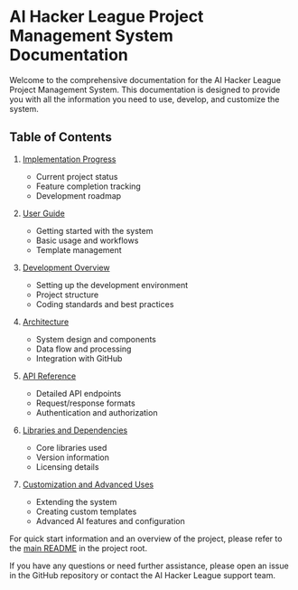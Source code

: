 # AI Hacker League Project Management System Documentation

Welcome to the comprehensive documentation for the AI Hacker League Project Management System. This documentation is designed to provide you with all the information you need to use, develop, and customize the system.

## Table of Contents

1. [Implementation Progress](progress.md)
   - Current project status
   - Feature completion tracking
   - Development roadmap

2. [User Guide](user_guide.md)
   - Getting started with the system
   - Basic usage and workflows
   - Template management

3. [Development Overview](development_overview.md)
   - Setting up the development environment
   - Project structure
   - Coding standards and best practices

4. [Architecture](architecture.md)
   - System design and components
   - Data flow and processing
   - Integration with GitHub

5. [API Reference](api_reference.md)
   - Detailed API endpoints
   - Request/response formats
   - Authentication and authorization

6. [Libraries and Dependencies](libraries.md)
   - Core libraries used
   - Version information
   - Licensing details

7. [Customization and Advanced Uses](customization_and_advanced_uses.md)
   - Extending the system
   - Creating custom templates
   - Advanced AI features and configuration

For quick start information and an overview of the project, please refer to the [main README](../README.md) in the project root.

If you have any questions or need further assistance, please open an issue in the GitHub repository or contact the AI Hacker League support team.
